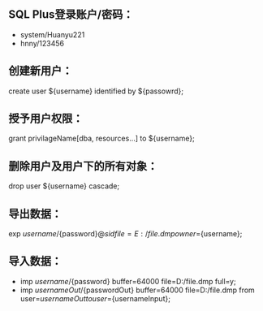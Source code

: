 ## SQL Plus登录账户/密码：
* system/Huanyu221
* hnny/123456
## 创建新用户：
create user ${username} identified by ${passowrd};
## 授予用户权限：
grant privilageName[dba, resources...] to ${username};
## 删除用户及用户下的所有对象：
drop user ${username} cascade; 
## 导出数据：
exp ${username}/${password}@${sid} file=E:/file.dmp owner=${username};
## 导入数据：
* imp ${username}/${password} buffer=64000 file=D:/file.dmp full=y;
* imp ${usernameOut}/${passwordOut} buffer=64000 file=D:/file.dmp from user=${usernameOut} touser=${usernameInput};